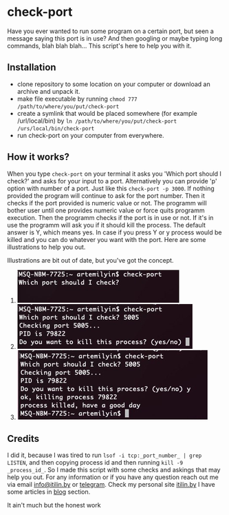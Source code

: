 # check-port
Have you ever wanted to run some program on a certain port, but seen a message saying this port is in use? And then googling or maybe typing long commands, blah blah blah... This script's here to help you with it. 

## Installation
- clone repository to some location on your computer or download an archive and unpack it.
- make file executable by running `chmod 777 /path/to/where/you/put/check-port`
- create a symlink that would be placed somewhere (for example /url/local/bin) by `ln /path/to/where/you/put/check-port /urs/local/bin/check-port`
- run check-port on your computer from everywhere.

## How it works?
When you type `check-port` on your terminal it asks you 'Which port should I check?' and asks for your input to a port. Alternatively you can provide 'p' option with number of a port. Just like this `check-port -p 3000`. If nothing provided the program will continue to ask for the port number. Then it checks if the port provided is numeric value or not. The programm will bother user until one provides numeric value or force quits programm execution. Then the programm checks if the port is in use or not. If it's in use the programm will ask you if it should kill the process. The default answer is Y, which means yes. In case if you press Y or y process would be killed and you can do whatever you want with the port. Here are some illustrations to help you out.

Illustrations are bit out of date, but you've got the concept.
1. ![which port to check](which-port-to-check.jpeg)
2. ![asking permission to kill a process](asking-permission-to-kill.jpeg)
3. ![killing process](killing-process.jpeg)

## Credits
I did it, because I was tired to run `lsof -i tcp:_port_number_ | grep LISTEN`, and then copying process id and then running `kill -9 _process_id_`. So I made this script with some checks and askings that may help you out. For any information or if you have any question reach out me via email info@itilin.by or [telegram](https://t.me/itilin). Check my personal site [itilin.by](http://itilin.by) I have some articles in [blog](http://itilin.by/blog) section.

It ain't much but the honest work
